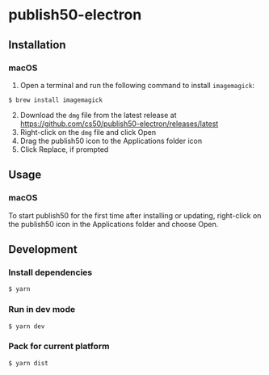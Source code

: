 # publish50-electron

## Installation

### macOS
1. Open a terminal and run the following command to install `imagemagick`:

```
$ brew install imagemagick
```

2. Download the `dmg` file from the latest release at https://github.com/cs50/publish50-electron/releases/latest
3. Right-click on the `dmg` file and click Open
4. Drag the publish50 icon to the Applications folder icon
5. Click Replace, if prompted

## Usage

### macOS

To start publish50 for the first time after installing or updating, right-click on the publish50 icon in the Applications folder and choose Open.

## Development


### Install dependencies

```
$ yarn
```

### Run in dev mode

```
$ yarn dev
```

### Pack for current platform
```
$ yarn dist
```
